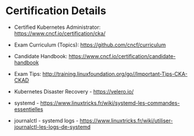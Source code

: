 # Certification Details
* Certified Kubernetes Administrator: https://www.cncf.io/certification/cka/

* Exam Curriculum (Topics): https://github.com/cncf/curriculum

* Candidate Handbook: https://www.cncf.io/certification/candidate-handbook

* Exam Tips: http://training.linuxfoundation.org/go//Important-Tips-CKA-CKAD

* Kubernetes Disaster Recovery - https://velero.io/

* systemd - https://www.linuxtricks.fr/wiki/systemd-les-commandes-essentielles

* journalctl - systemd logs - https://www.linuxtricks.fr/wiki/utiliser-journalctl-les-logs-de-systemd 